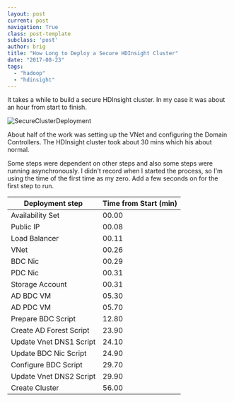 ```yaml
---
layout: post
current: post
navigation: True
class: post-template
subclass: 'post'
author: brig
title: "How Long to Deploy a Secure HDInsight Cluster"
date: "2017-08-23"
tags: 
  - "hadoop"
  - "hdinsight"
---
```


It takes a while to build a secure HDInsight cluster. In my case it was about an hour from start to finish.

![SecureClusterDeployment](/assets/images/secureclusterdeployment.jpg)

About half of the work was setting up the VNet and configuring the Domain Controllers. The HDInsight cluster took about 30 mins which his about normal.

Some steps were dependent on other steps and also some steps were running asynchronously. I didn't record when I started the process, so I'm using the time of the first time as my zero. Add a few seconds on for the first step to run.

| Deployment step | Time from Start (min) |
| --- | --- |
| Availability Set | 00.00 |
| Public IP | 00.08 |
| Load Balancer | 00.11 |
| VNet | 00.26 |
| BDC Nic | 00.29 |
| PDC Nic | 00.31 |
| Storage Account | 00.31 |
| AD BDC VM | 05.30 |
| AD PDC VM | 05.70 |
| Prepare BDC Script | 12.80 |
| Create AD Forest Script | 23.90 |
| Update Vnet DNS1 Script | 24.10 |
| Update BDC Nic Script | 24.90 |
| Configure BDC Script | 29.70 |
| Update Vnet DNS2 Script | 29.90 |
| Create Cluster | 56.00 |
